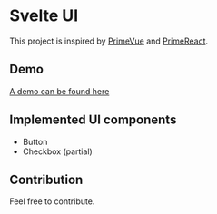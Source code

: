 # Svelte UI

This project is inspired by [PrimeVue](https://www.primefaces.org/primevue) and [PrimeReact](https://www.primefaces.org/primereact).

## Demo

[A demo can be found here](https://schneidersteve.github.io/svelteui/public/)

## Implemented UI components

* Button
* Checkbox (partial)

## Contribution

Feel free to contribute.
